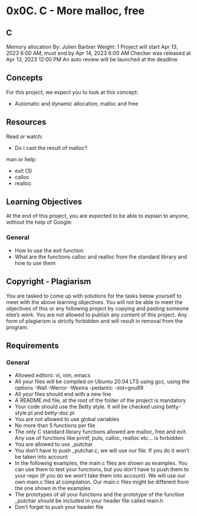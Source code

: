 # 0x0C. C - More malloc, free

## C
Memory allocation
 By: Julien Barbier
 Weight: 1
 Project will start Apr 13, 2023 6:00 AM, must end by Apr 14, 2023 6:00 AM
 Checker was released at Apr 13, 2023 12:00 PM
 An auto review will be launched at the deadline

## Concepts
For this project, we expect you to look at this concept:

- Automatic and dynamic allocation, malloc and free

## Resources
Read or watch:

- Do I cast the result of malloc?

man or help:

- exit (3)
- calloc
- realloc

## Learning Objectives
At the end of this project, you are expected to be able to explain to anyone, without the help of Google:

### General
- How to use the exit function
- What are the functions calloc and realloc from the standard library and how to use them

## Copyright - Plagiarism
You are tasked to come up with solutions for the tasks below yourself to meet with the above learning objectives.
You will not be able to meet the objectives of this or any following project by copying and pasting someone else’s work.
You are not allowed to publish any content of this project.
Any form of plagiarism is strictly forbidden and will result in removal from the program.

## Requirements
### General
- Allowed editors: vi, vim, emacs
- All your files will be compiled on Ubuntu 20.04 LTS using gcc, using the options -Wall -Werror -Wextra -pedantic -std=gnu89
- All your files should end with a new line
- A README.md file, at the root of the folder of the project is mandatory
- Your code should use the Betty style. It will be checked using betty-style.pl and betty-doc.pl
- You are not allowed to use global variables
- No more than 5 functions per file
- The only C standard library functions allowed are malloc, free and exit. Any use of functions like printf, puts, calloc, realloc etc… is forbidden
- You are allowed to use _putchar
- You don’t have to push _putchar.c, we will use our file. If you do it won’t be taken into account
- In the following examples, the main.c files are shown as examples. You can use them to test your functions, but you don’t have to push them to your repo (if you do we won’t take them into account). We will use our own main.c files at compilation. Our main.c files might be different from the one shown in the examples
- The prototypes of all your functions and the prototype of the function _putchar should be included in your header file called main.h
- Don’t forget to push your header file
